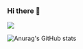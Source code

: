 ### Hi there 👋

<a href="[링크](https://james-choi88.tistory.com/)" target="_blank"><img src="https://img.shields.io/badge/blogger-FF5722?style=social&logo='https://img1.daumcdn.net/thumb/R1280x0/?scode=mtistory2&fname=https%3A%2F%2Fblog.kakaocdn.net%2Fdn%2Ftc61f%2FbtseGWwjM0C%2FD4Su9TE8awMKMdyhstKAO0%2Fimg.jpg'&logoColor=000000 "/></a>

![Anurag's GitHub stats](https://github-readme-stats.vercel.app/api?username=ChoiJMS2&show_icons=true&theme=radical)
<!--
**ChoiJMS2/ChoiJMS2** is a ✨ _special_ ✨ repository because its `README.md` (this file) appears on your GitHub profile.

Here are some ideas to get you started:

- 🔭 I’m currently working on ...
- 🌱 I’m currently learning ...
- 👯 I’m looking to collaborate on ...
- 🤔 I’m looking for help with ...
- 💬 Ask me about ...
- 📫 How to reach me: ...
- 😄 Pronouns: ...
- ⚡ Fun fact: ...
-->
